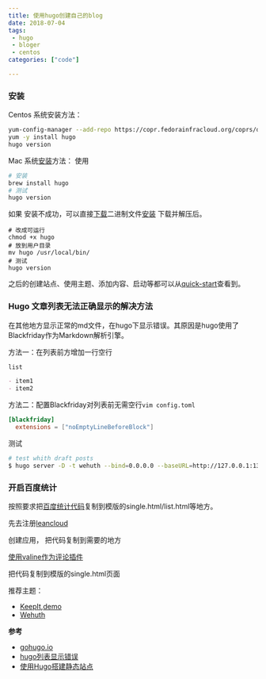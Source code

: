 ```yaml
---
title: 使用hugo创建自己的blog
date: 2018-07-04
tags:
 - hugo
 - bloger
 - centos
categories: ["code"]

---
```


### 安装

Centos 系统安装方法：
```sh
yum-config-manager --add-repo https://copr.fedorainfracloud.org/coprs/daftaupe/hugo/repo/epel-7/daftaupe-hugo-epel-7.repo
yum -y install hugo
hugo version
```

Mac 系统[安装](https://gohugo.io/getting-started/quick-start/)方法：
使用 
```sh
# 安装
brew install hugo
# 测试
hugo version
```

如果 安装不成功，可以直接[下载](https://github.com/gohugoio/hugo/releases)二进制文件[安装](https://discourse.gohugo.io/t/script-to-install-latest-hugo-release-on-macos-and-ubuntu/14774)
下载并解压后。
```
# 改成可运行
chmod +x hugo
# 放到用户目录
mv hugo /usr/local/bin/
# 测试
hugo version
```

之后的创建站点、使用主题、添加内容、启动等都可以从[quick-start](https://gohugo.io/getting-started/quick-start/)查看到。

### Hugo 文章列表无法正确显示的解决方法

在其他地方显示正常的md文件，在hugo下显示错误。其原因是hugo使用了Blackfriday作为Markdown解析引擎。

方法一：在列表前方增加一行空行
```md
list

- item1
- item2
```

方法二：配置Blackfriday对列表前无需空行`vim config.toml`
```toml
[blackfriday]
  extensions = ["noEmptyLineBeforeBlock"]
```

测试  
```sh
# test whith draft posts
$ hugo server -D -t wehuth --bind=0.0.0.0 --baseURL=http://127.0.0.1:1313
```

### 开启百度统计


按照要求把[百度统计代码](https://tongji.baidu.com/web/welcome/basic)复制到模版的single.html/list.html等地方。

先去注册[leancloud](https://leancloud.cn/?source=XRC4B1YQ)

创建应用，
把代码复制到需要的地方


[使用valine作为评论插件](https://valine.js.org/quickstart.html)

把代码复制到模版的single.html页面

推荐主题：

- [KeepIt](https://github.com/Fastbyte01/KeepIt),[demo](https://shuzang.github.io/)
- [Wehuth](https://gitee.com/smile365/wehuth)

**参考**  
- [gohugo.io](https://gohugo.io/getting-started/quick-start/)
- [hugo列表显示错误](https://orianna-zzo.github.io/sci-tech/2018-03/blog%E5%85%BB%E6%88%90%E8%AE%B07-hugo%E5%A4%9A%E7%BA%A7%E5%88%97%E8%A1%A8%E6%97%A0%E6%B3%95%E6%98%BE%E7%A4%BA--cocoa%E4%B8%BB%E9%A2%98%E7%9A%84markdown-bug%E5%90%88%E9%9B%86/)
- [使用Hugo搭建静态站点](https://tonybai.com/2015/09/23/intro-of-gohugo/)